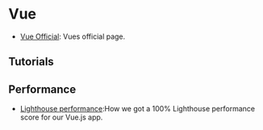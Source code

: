 # Vue

* [Vue Official](https://vuejs.org/): Vues official page.

## Tutorials

## Performance
* [Lighthouse performance](https://checklyhq.com/blog/2018/08/how-we-got-a-100-lighthouse-performance-score-for-our-vue.js-app/):How we got a 100% Lighthouse performance score for our Vue.js app.